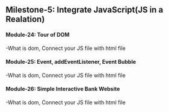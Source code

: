 ## Milestone-5: Integrate JavaScript(JS in a Realation)

#### Module-24: Tour of DOM

-What is dom, Connect your JS file with html file

#### Module-25: Event, addEventListener, Event Bubble

-What is dom, Connect your JS file with html file

#### Module-26: Simple Interactive Bank Website

-What is dom, Connect your JS file with html file
